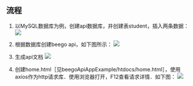 ## 流程

1. 以MySQL数据库为例，创建api数据库，并创建表student，插入两条数据：
![](https://github.com/BigoSprite/beegoApiAppExample/readme-pics/1.png) 

2. 根据数据库创建beego api，如下图所示：
![](github.com/BigoSprite/beegoApiAppExample/readme-pics/2.png) 

3. 生成api文档
![](github.com/BigoSprite/beegoApiAppExample/readme-pics/3.png) 

4. 创建home.html［见beegoApiAppExample/htdocs/home.html］，使用axios作为http请求库．使用浏览器打开，F12查看请求详情．如下图：
![](github.com/BigoSprite/beegoApiAppExample/readme-pics/4.png) 
